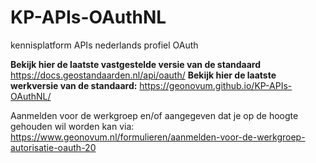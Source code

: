 # KP-APIs-OAuthNL
kennisplatform APIs nederlands profiel OAuth

**Bekijk hier de laatste vastgestelde versie van de standaard** https://docs.geostandaarden.nl/api/oauth/
**Bekijk hier de laatste werkversie van de standaard:** https://geonovum.github.io/KP-APIs-OAuthNL/

Aanmelden voor de werkgroep en/of aangegeven dat je op de hoogte gehouden wil worden kan via: https://www.geonovum.nl/formulieren/aanmelden-voor-de-werkgroep-autorisatie-oauth-20
